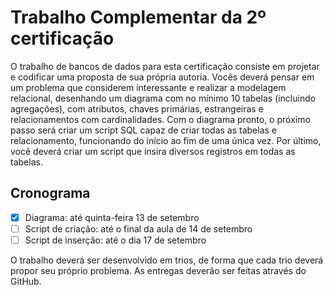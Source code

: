 # Trabalho Complementar da 2º certificação

O trabalho de bancos de dados para esta certificação consiste em projetar e codificar uma proposta de sua própria autoria. Vocês deverá pensar em um problema que considerem interessante e realizar a modelagem relacional, desenhando um diagrama com no mínimo 10 tabelas (incluindo agregações), com atributos, chaves primárias, estrangeiras e relacionamentos com cardinalidades. Com o diagrama pronto, o próximo passo será criar um script SQL capaz de criar todas as tabelas e relacionamento, funcionando do início ao fim de uma única vez. Por último, você deverá criar um script que insira diversos registros em todas as tabelas.

## Cronograma

- [x] Diagrama: até quinta-feira 13 de setembro
- [ ] Script de criação: até o final da aula de 14 de setembro
- [ ] Script de inserção: até o dia 17 de setembro

O trabalho deverá ser desenvolvido em trios, de forma que cada trio deverá propor seu próprio problema. As entregas deverão ser feitas através do GitHub.
